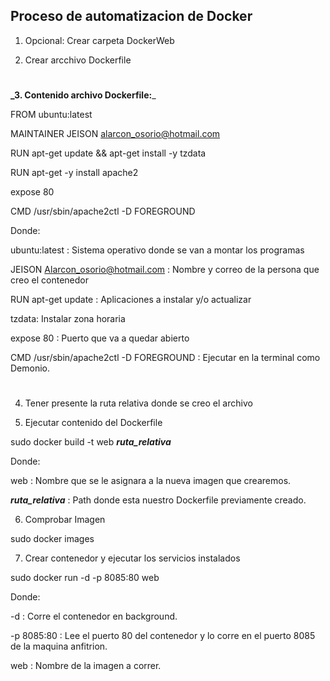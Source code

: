 ## Proceso de automatizacion de Docker

1. Opcional: Crear carpeta DockerWeb

2. Crear arcchivo Dockerfile
#

**_3. Contenido archivo Dockerfile:**_

FROM ubuntu:latest

MAINTAINER JEISON alarcon_osorio@hotmail.com

RUN apt-get update && apt-get install -y tzdata

RUN apt-get -y install apache2

expose 80

CMD /usr/sbin/apache2ctl -D FOREGROUND

Donde:

ubuntu:latest :  Sistema operativo donde se van a montar los programas

JEISON Alarcon_osorio@hotmail.com : Nombre y correo de la persona que creo el contenedor

RUN apt-get update : Aplicaciones a instalar y/o actualizar

tzdata: Instalar zona horaria

expose 80 : Puerto que va a quedar abierto 

CMD /usr/sbin/apache2ctl -D FOREGROUND : Ejecutar en la terminal como Demonio.
#

4. Tener presente la ruta relativa donde se creo el archivo

5. Ejecutar contenido del Dockerfile 

sudo docker build -t web **_ruta_relativa_**

Donde:

web : Nombre que se le asignara a la nueva imagen que crearemos.

**_ruta_relativa_** : Path donde esta nuestro Dockerfile previamente creado.

6. Comprobar Imagen 

sudo docker images

7. Crear contenedor y ejecutar los servicios instalados

sudo docker run -d -p 8085:80 web

Donde:

-d : Corre el contenedor en background.

-p 8085:80 : Lee el puerto 80 del contenedor y lo corre en el puerto 8085 de la maquina anfitrion.

web : Nombre de la imagen a correr.

